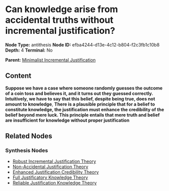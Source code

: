 # Can knowledge arise from accidental truths without incremental justification?

**Node Type:** antithesis
**Node ID:** efba4244-d13e-4c12-b804-f2c3fb1c10b8
**Depth:** 4
**Terminal:** No

**Parent:** [Minimalist Incremental Justification](minimalist-incremental-justification-synthesis-76c07811-055b-452c-b0fb-398faa072dd9.md)

## Content

**Suppose we have a case where someone randomly guesses the outcome of a coin toss and believes it, and it turns out they guessed correctly. Intuitively, we have to say that this belief, despite being true, does not amount to knowledge**, **There is a plausible principle that for a belief to constitute knowledge, the justification must enhance the credibility of the belief beyond mere luck. This principle entails that mere truth and belief are insufficient for knowledge without proper justification**

## Related Nodes

### Synthesis Nodes

- [Robust Incremental Justification Theory](robust-incremental-justification-theory-synthesis-477018d7-16fa-4d48-b318-57c126597980.md)
- [Non-Accidental Justification Theory](non-accidental-justification-theory-synthesis-d80f6e30-fbad-4d88-b679-aaf9a44f28d9.md)
- [Enhanced Justification Credibility Theory](enhanced-justification-credibility-theory-synthesis-98072bfb-3687-4343-9a0f-37c00efe00ab.md)
- [Full Justificatory Knowledge Theory](full-justificatory-knowledge-theory-synthesis-93a67243-f384-40e7-adfc-60d5772278a1.md)
- [Reliable Justification Knowledge Theory](reliable-justification-knowledge-theory-synthesis-2fbba303-8b04-4018-ae17-8b325c32043b.md)
